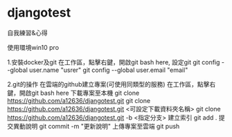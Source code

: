 # djangotest
自我練習&心得

使用環境win10 pro

1.安裝docker及git
	在工作區，點擊右鍵，開啟git bash here, 設定git
		git config --global user.name "usrer"
		git config --global user.email "email"

2.git的操作
	在雲端的github建立專案(可使用同類型的服務)
	在工作區，點擊右鍵，開啟git bash here
	下載專案至本機
		git clone https://github.com/a12636/djangotest.git
		git clone https://github.com/a12636/djangotest.git <可設定下載資料夾名稱>
		git clone https://github.com/a12636/djangotest.git -b <指定分支>
	建立索引
		git add .
	提交異動說明
		git commit -m "更新說明"
	上傳專案至雲端
		git push